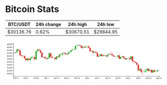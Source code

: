 # Bitcoin Stats

BTC/USDT|24h change|24h high|24h low|
|---|---|---|---|
|$30136.76|0.62%|$30670.51|$29844.95|

<img src="./chart.svg">
